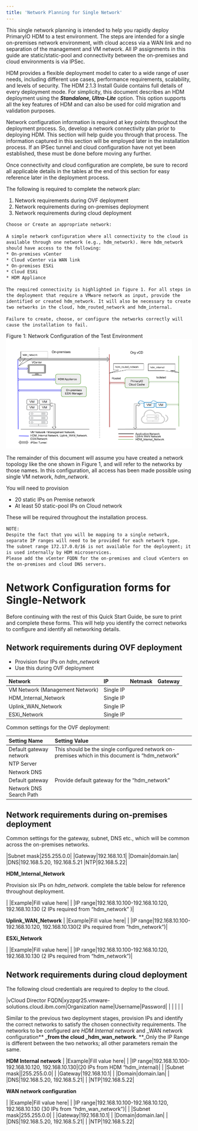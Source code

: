 ```yaml
---
title: 'Network Planning for Single Network'
---
```


This single network planning is intended to help you rapidly deploy PrimaryIO HDM to a test environment. The steps are intended for a single on-premises network environment, with cloud access via a WAN link and no separation of the management and VM network. All IP assignments in this guide are static/static-pool and connectivity between the on-premises and cloud environments is via IPSec. 

HDM provides a flexible deployment model to cater to a wide range of user needs, including different use cases, performance requirements, scalability, and levels of security. The HDM 2.1.3 Install Guide contains full details of every deployment mode. For simplicity, this document describes an HDM deployment using the **_Standalone, Ultra-Lite_** option. This option supports all the key features of HDM and can also be used for cold migration and validation purposes. 


Network configuration information is required at key points throughout the deployment process. So, develop a network connectivity plan prior to deploying HDM. This section will help guide you through that process. The information captured in this section will be employed later in the installation process. If an IPSec tunnel and cloud configuration have not yet been established, these must be done before moving any further. 

Once connectivity and cloud configuration are complete, be sure to record all applicable details in the tables at the end of this section for easy reference later in the deployment process. 

The following is required to complete the network plan: 


1. Network requirements during OVF deployment
1. Network requirements during on-premises deployment
1. Network requirements during cloud deployment

```
Choose or Create an appropriate network:

A simple network configuration where all connectivity to the cloud is available through one network (e.g., hdm_network). Here hdm_network should have access to the following:
* On-premises vCenter 
* Cloud vCenter via WAN link
* On-premises ESXi
* Cloud ESXi
* HDM Appliance

The required connectivity is highlighted in figure 1. For all steps in the deployment that require a VMware network as input, provide the identified or created hdm_network. It will also be necessary to create two networks in the cloud, hdm_routed_network and hdm_internal.

Failure to create, choose, or configure the networks correctly will cause the installation to fail.
```
Figure 1: Network Configuration of the Test Environment
![alt_text](images/image1-qsg.png "image_tooltip")


The remainder of this document will assume you have created a network topology like the one shown in Figure 1, and will refer to the networks by those names. In this configuration, all access has been made possible using single VM network, _hdm_network_.

You will need to provision 

*   20 static IPs on Premise network
*   At least 50 static-pool IPs on Cloud network

These will be required throughout the installation process.

```
NOTE: 
Despite the fact that you will be mapping to a single network, separate IP ranges will need to be provided for each network type.
The subnet range 172.17.0.0/16 is not available for the deployment; it is used internally by HDM microservices.
Please add the vCenter FQDN for the on-premises and cloud vCenters on the on-premises and cloud DNS servers.
```

# Network Configuration forms for Single-Network

Before continuing with the rest of this Quick Start Guide, be sure to print and complete these forms. This will help you identify the correct networks to configure and identify all networking details.

## Network requirements during OVF deployment

*   Provision four IPs on _hdm_network_
*   Use this during OVF deployment

|Network|IP|Netmask|Gateway|
|:-|:-|:-|:-|
|VM Network (Management Network)|Single IP| | |
|HDM_Internal_Network|Single IP| | |
|Uplink_WAN_Network|Single IP| | |
|ESXi_Network|Single IP| | |

Common settings for the OVF deployment:

|Setting Name|Setting Value|
|:-|:-|
|Default gateway network|This should be the single configured network on-premises which in this document is “hdm_network”|
|NTP Server                      |                                                                                                                                                                |
|Network DNS                   |                                                                                                                                                                |
|Default gateway               |Provide default gateway for the “hdm_network”                                                                                    |
|Network DNS Search Path|                                                                                                                                                                |

## Network requirements during on-premises deployment

Common settings for the gateway, subnet, DNS etc., which will be common across the on-premises networks.

|Subnet mask|255.255.0.0|
|Gateway|192.168.10.1|
|Domain|domain.lan|
|DNS|192.168.5.20, 192.168.5.21</em> 
|NTP|92.168.5.22|

**HDM_Internal_Network**

Provision six IPs on _hdm_network_. complete the table below for reference throughout deployment.

| |Example|Fill value here|
| |IP range|192.168.10.100-192.168.10.120, 192.168.10.130 (2 IPs required from “hdm_network” )|

**Uplink_WAN_Network**
| |Example|Fill value here|
| |IP range|192.168.10.100-192.168.10.120, 192.168.10.130(2 IPs required from “hdm_network”)|


**ESXi_Network**

| |Example|Fill value here|
| |IP range|192.168.10.100-192.168.10.120, 192.168.10.130 (2 IPs required from “hdm_network”)|

## Network requirements during cloud deployment

The following cloud credentials are required to deploy to the cloud.

|vCloud Director FQDN|xyzpqr25.vmware-solutions.cloud.ibm.com|Organization name|Username|Password|
| | | | |

Similar to the previous two deployment stages, provision IPs and identify the correct networks to satisfy the chosen connectivity requirements. The networks to be configured are _HDM Internal network_ and _WAN network configuration** **_from the cloud _hdm_wan_network**. **_Only the IP Range is different between the two networks; all other parameters remain the same.

**HDM Internal network** 
| |Example|Fill value here|
| |IP range|192.168.10.100-192.168.10.120, 192.168.10.130|(20 IPs from HDM “hdm_internal)|
| |Subnet mask||255.255.0.0|
| |Gateway|192.168.10.1|
| |Domain|domain.lan|
| |DNS|192.168.5.20, 192.168.5.21|
| |NTP|192.168.5.22|
      
**WAN network configuration**

| |Example|Fill value here|
| |IP range|192.168.10.100-192.168.10.120, 192.168.10.130 (30 IPs from “hdm_wan_network”)|
| |Subnet mask|255.255.0.0|
| |Gateway|192.168.10.1|
| |Domain|domain.lan|
| |DNS|192.168.5.20, 192.168.5.21|
| |NTP|192.168.5.22|
